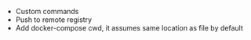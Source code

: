 * Custom commands
* Push to remote registry
* Add docker-compose cwd, it assumes same location as file by default